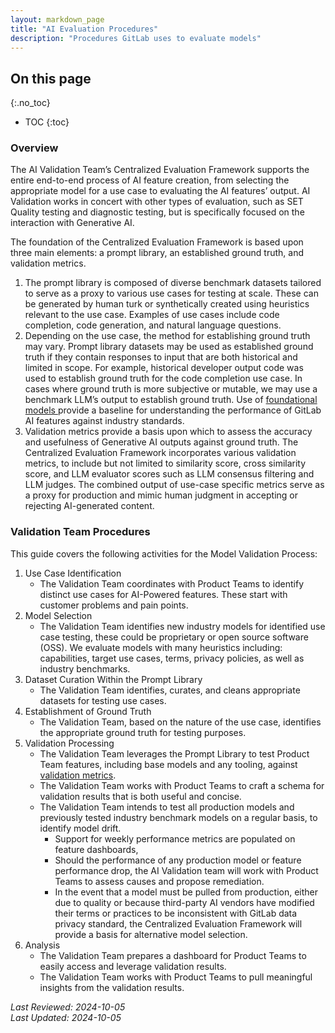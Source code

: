 ```yaml
---
layout: markdown_page
title: "AI Evaluation Procedures"
description: "Procedures GitLab uses to evaluate models"
---
```


## On this page
{:.no_toc}

- TOC
{:toc}

### Overview

The AI Validation Team’s Centralized Evaluation Framework supports the entire end-to-end process of AI feature creation, from selecting the appropriate model for a use case to evaluating the AI features’ output. AI Validation works in concert with other types of evaluation, such as SET Quality testing and diagnostic testing, but is specifically focused on the interaction with Generative AI.

The foundation of the Centralized Evaluation Framework is based upon three main elements: a prompt library, an established ground truth, and validation metrics.

1. The prompt library is composed of diverse benchmark datasets tailored to serve as a proxy to various use cases for testing at scale. These can be generated by human turk or synthetically created using heuristics relevant to the use case. Examples of use cases include code completion, code generation, and natural language questions. 
2. Depending on the use case, the method for establishing ground truth may vary. Prompt library datasets may be used as established ground truth if they contain responses to input that are both historical and limited in scope. For example, historical developer output code was used to establish ground truth for the code completion use case. In cases where ground truth is more subjective or mutable, we may use a benchmark LLM’s output to establish ground truth. Use of [foundational models ](https://about.gitlab.com/direction/ai-powered/ai_model_validation/ai_evaluation/foundation_models/) provide a baseline for understanding the performance of GitLab AI features against industry standards. 
3. Validation metrics provide a basis upon which to assess the accuracy and usefulness of Generative AI outputs against ground truth. The Centralized Evaluation Framework incorporates various validation metrics, to include but not limited to similarity score, cross similarity score, and LLM evaluator scores such as LLM consensus filtering and LLM judges. The combined output of use-case specific metrics serve as a proxy for production and mimic human judgment in accepting or rejecting AI-generated content.

### Validation Team Procedures

This guide covers the following activities for the Model Validation Process:

1. Use Case Identification
   * The Validation Team coordinates with Product Teams to identify distinct use cases for AI-Powered features. These start with customer problems and pain points.
2. Model Selection
   * The Validation Team identifies new industry models for identified use case testing, these could be proprietary or open source software (OSS). We evaluate models with many heuristics including: capabilities, target use cases, terms, privacy policies, as well as industry benchmarks.
3. Dataset Curation Within the Prompt Library
   * The Validation Team identifies, curates, and cleans appropriate datasets for testing use cases.
4. Establishment of Ground Truth
   * The Validation Team, based on the nature of the use case, identifies the appropriate ground truth for testing purposes.
5. Validation Processing
   * The Validation Team leverages the Prompt Library to test Product Team features, including base models and any tooling, against [validation metrics](https://about.gitlab.com/direction/ai-powered/ai_model_validation/ai_evaluation/metrics/).
   * The Validation Team works with Product Teams to craft a schema for validation results that is both useful and concise.
   * The Validation Team intends to test all production models and previously tested industry benchmark models on a regular basis, to identify model drift.
     * Support for weekly performance metrics are populated on feature dashboards,
     * Should the performance of any production model or feature performance drop, the AI Validation team will work with Product Teams to assess causes and propose remediation.
     * In the event that a model must be pulled from production, either due to quality or because third-party AI vendors have modified their terms or practices to be inconsistent with GitLab data privacy standard, the Centralized Evaluation Framework will provide a basis for alternative model selection.
6. Analysis
   * The Validation Team prepares a dashboard for Product Teams to easily access and leverage validation results.
   * The Validation Team works with Product Teams to pull meaningful insights from the validation results.

*Last Reviewed: 2024-10-05  
Last Updated: 2024-10-05*
</p>